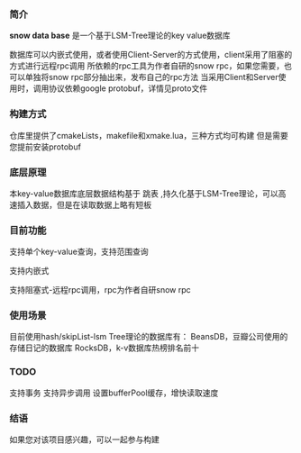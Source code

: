 ### 简介

**snow data base** 是一个基于LSM-Tree理论的key value数据库

数据库可以内嵌式使用，或者使用Client-Server的方式使用，client采用了阻塞的方式进行远程rpc调用
所依赖的rpc工具为作者自研的snow rpc，如果您需要，也可以单独将snow rpc部分抽出来，发布自己的rpc方法
当采用Client和Server使用时，调用协议依赖google protobuf，详情见proto文件



### 构建方式

仓库里提供了cmakeLists，makefile和xmake.lua，三种方式均可构建
但是需要您提前安装protobuf



### 底层原理

本key-value数据库底层数据结构基于 跳表 ,持久化基于LSM-Tree理论，可以高速插入数据，但是在读取数据上略有短板



### 目前功能

支持单个key-value查询，支持范围查询

支持内嵌式

支持阻塞式-远程rpc调用，rpc为作者自研snow rpc



### 使用场景

目前使用hash/skipList-lsm Tree理论的数据库有：
BeansDB，豆瓣公司使用的存储日记的数据库
RocksDB，k-v数据库热榜排名前十



### TODO

支持事务
支持异步调用
设置bufferPool缓存，增快读取速度



### 结语

如果您对该项目感兴趣，可以一起参与构建
